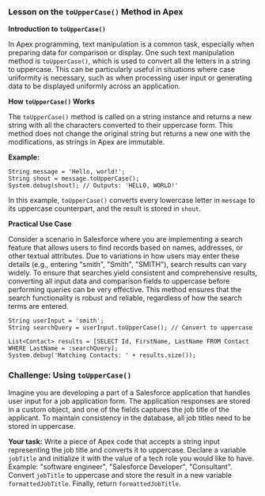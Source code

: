 ### Lesson on the `toUpperCase()` Method in Apex

**Introduction to `toUpperCase()`**

In Apex programming, text manipulation is a common task, especially when preparing data for comparison or display. One such text manipulation method is `toUpperCase()`, which is used to convert all the letters in a string to uppercase. This can be particularly useful in situations where case uniformity is necessary, such as when processing user input or generating data to be displayed uniformly across an application.

**How `toUpperCase()` Works**

The `toUpperCase()` method is called on a string instance and returns a new string with all the characters converted to their uppercase form. This method does not change the original string but returns a new one with the modifications, as strings in Apex are immutable.

**Example:**
```apex
String message = 'Hello, world!';
String shout = message.toUpperCase();
System.debug(shout); // Outputs: 'HELLO, WORLD!'
```

In this example, `toUpperCase()` converts every lowercase letter in `message` to its uppercase counterpart, and the result is stored in `shout`.

**Practical Use Case**

Consider a scenario in Salesforce where you are implementing a search feature that allows users to find records based on names, addresses, or other textual attributes. Due to variations in how users may enter these details (e.g., entering "smith", "Smith", "SMITH"), search results can vary widely. To ensure that searches yield consistent and comprehensive results, converting all input data and comparison fields to uppercase before performing queries can be very effective. This method ensures that the search functionality is robust and reliable, regardless of how the search terms are entered.

```apex
String userInput = 'smith';
String searchQuery = userInput.toUpperCase(); // Convert to uppercase

List<Contact> results = [SELECT Id, FirstName, LastName FROM Contact WHERE LastName = :searchQuery];
System.debug('Matching Contacts: ' + results.size());
```

### Challenge: Using `toUpperCase()`

Imagine you are developing a part of a Salesforce application that handles user input for a job application form. The application responses are stored in a custom object, and one of the fields captures the job title of the applicant. To maintain consistency in the database, all job titles need to be stored in uppercase.

**Your task:**
Write a piece of Apex code that accepts a string input representing the job title and converts it to uppercase. Declare a variable `jobTitle` and initialize it with the value of a tech role you would like to have. Example: "software engineer", "Salesforce Developer", "Consultant". Convert `jobTitle` to uppercase and store the result in a new variable `formattedJobTitle`. Finally, return `formattedJobTitle`.
